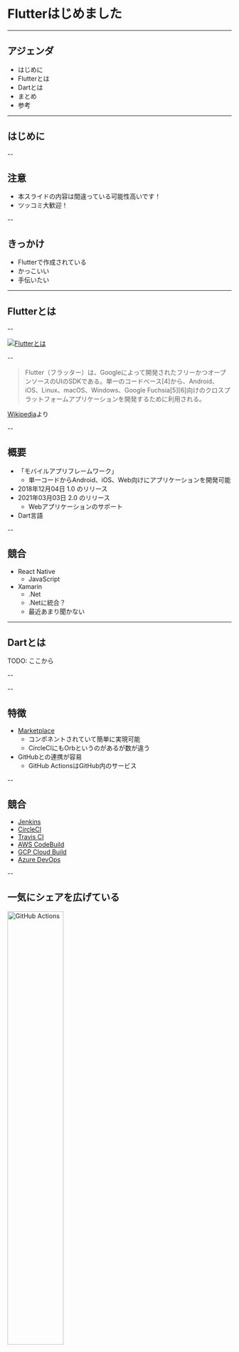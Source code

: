 <style type="text/css">
  .reveal h1,
  .reveal h2,
  .reveal h3,
  .reveal h4,
  .reveal h5,
  .reveal h6 {
    text-transform: none;
  }
  .reveal blockquote p {
    font-size: 32px;
  }
</style>

# Flutterはじめました

---

## アジェンダ

- はじめに
- Flutterとは
- Dartとは
- まとめ
- 参考

---

## はじめに

--

## **注意**
- 本スライドの内容は間違っている可能性高いです！
- ツッコミ大歓迎！

--

## きっかけ

- Flutterで作成されている
- かっこいい
- 手伝いたい

---

## Flutterとは

--

[<img src="./img/img01.png" alt="Flutterとは"/>](https://flutter.dev/)

--

> Flutter（フラッター）は、Googleによって開発されたフリーかつオープンソースのUIのSDKである。単一のコードベース[4]から、Android、iOS、Linux、macOS、Windows、Google Fuchsia[5][6]向けのクロスプラットフォームアプリケーションを開発するために利用される。

[Wikipedia](https://ja.wikipedia.org/wiki/Flutter)より

--

## 概要
- 「モバイルアプリフレームワーク」
  - 単一コードからAndroid、iOS、Web向けにアプリケーションを開発可能
- 2018年12月04日 1.0 のリリース
- 2021年03月03日 2.0 のリリース
  - Webアプリケーションのサポート
- Dart言語

--

## 競合
- React Native
  - JavaScript
- Xamarin
  - .Net
  - .Netに統合？
  - 最近あまり聞かない

---

## Dartとは
TODO: ここから

-- 

--
## 特徴
- [Marketplace](https://github.com/marketplace?type=actions)
  - コンポネントされていて簡単に実現可能
  - CircleCIにもOrbというのがあるが数が違う
- GitHubとの連携が容易
  - GitHub ActionsはGitHub内のサービス

--

## 競合

- [Jenkins](https://jenkins.io/)
- [CircleCI](https://circleci.jp/)
- [Travis CI](https://travis-ci.org/)
- [AWS CodeBuild](https://aws.amazon.com/jp/codebuild/)
- [GCP Cloud Build](https://cloud.google.com/build)
- [Azure DevOps](https://azure.microsoft.com/ja-jp/services/devops/)

--

## 一気にシェアを広げている

[<img src="./img/img03.png" style="width:50%;" alt="GitHub Actions"/>](https://twitter.com/toricls/status/1430115944001507332)


※調査会社の結果も見た記憶がありましたが発見できず（CircleCIに追いつきそうな状態だったと思う）

---

## GitHub Pagesとは

--

[<img src="./img/img04.png" alt="GitHub Pages は、GitHub のリポジトリから HTML、CSS、および JavaScript ファイル を直接取得し、任意でビルドプロセスを通じてファイルを実行し、ウェブサイトを公開できる静的なサイトホスティングサービスです。"/>](https://docs.github.com/ja/pages/getting-started-with-github-pages/about-github-pages)

--

## 特徴

- GitHubと蜜な連携
  - 特定のブランチがそのままウェブサイトとして公開される
- **基本パブリックで公開される**
- 静的サイトジェネレーターを使ってblogなどとして使える
  - 最近また増えてきたイメージ

--

## 基本パブリックで公開

- サービス開始時から長らく公開ページのみの使用
- 2021/01/21から「**GitHub Enterprise Cloud**」プランであればprivateリポジトリで使用可能
  - 正確にはアクセス制御が可能になった
- [Access control for GitHub Pages](https://github.blog/changelog/2021-01-21-access-control-for-github-pages/)

--

## 競合？

AWS, Azure, GCPもそれぞれのストレージサービスで静的ファイルのホスティングが可能

--

## 実はこのスライドも
ちなみにこのスライドもGitHub Pagesで公開している

- https://github.com/yamap55/Slide
- https://github.com/yamap55/Slide/settings/pages

---

## ここから本題

---

## GitHub ActionsとPagesの連携

--

## よくある問題

- CIでドキュメントをビルドしているが有効活用されない
- ビルドしたドキュメントを置く場所がない
- ビルドしたドキュメントにアクセスするのが面倒

--

## 最近よくあるやつ

- 設計書Markdownで書きたい
- API仕様書自動生成したい
- docstringからHTMLを生成したい
- ER図、テーブル定義書を。。。
- などなど

--

## ドキュメントはあるだけでは意味がない

- Excel、PDF、Wiki、Markdown、HTMLすべて同じ

--

## 問題
- ビルドして出力できるようにした！
  - 確認に一手間かかる
- ホスティングすれば？
  - お金、別サービス、ファイル連携など

--

## 解決
###  GitHub ActionsとPages連携
- ビルド
- GitHub Pagesに配置

--

## メリット

- 設定、ビルド簡単
  - Marketplace
- 連携簡単
  - 共にGitHubのサービス
  - サービス、ユーザ登録、トークン発行など不要
- 無料
  - 制限はある

--

## 具体例
- [ビルドしたドキュメント](https://github.com/yamap55/doc_github_pages_deploy)
- [PyTestのカバレッジ](https://github.com/yamap55/pytest_cov_github_pages)

---

## おまけ

--

## blog書いたら結構はてブついた

[GitHub ActionsでビルドしたドキュメントをGitHub Pagesで表示する](https://yamap55.hatenablog.com/entry/2021/08/21/010529)

<img src="./img/img01.png"  style="width:40%;" alt="はてブ"/>

※blogでなくてもoutputするのオススメ

---

## まとめ

- GitHub Action, Pagesは便利
- Pagesは「GitHub Enterprise Cloud」プランの場合privateで使用する事ができる
- GitHub ActionsでbuildしたドキュメントをGitHub Pagesに簡単に反映可能
- [peaceiris/actions-gh-pages](https://github.com/marketplace/actions/github-pages-action)というGitHub Actionsが便利すぎる

---

## 参考
- 公式（かなりドキュメントが充実）
  - [GitHub Pages Documentation](https://docs.github.com/ja/pages)
  - [GitHub Actions](https://docs.github.com/ja/actions)
- [GitHub ActionsでビルドしたドキュメントをGitHub Pagesで表示する](https://yamap55.hatenablog.com/entry/2021/08/21/010529)
- 試したリポジトリ
  - [ビルドしたドキュメント](https://github.com/yamap55/doc_github_pages_deploy)
  - [PyTestのカバレッジ](https://github.com/yamap55/pytest_cov_github_pages)
